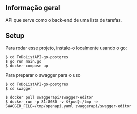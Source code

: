 
## Informação geral
API que serve como o back-end de uma lista de tarefas.


	
## Setup
Para rodar esse projeto, instale-o localmente usando o go:

```
$ cd ToDoListAPI-go-postgres
$ go run main.go 
$ docker-compose up
```
Para preparar o swagger para o uso

```
$ cd ToDoListAPI-go-postgres
$ cd swagger

$ docker pull swaggerapi/swagger-editor
$ docker run -p 81:8080 -v ${pwd}:/tmp -e SWAGGER_FILE=/tmp/openapi.yaml swaggerapi/swagger-editor
```


